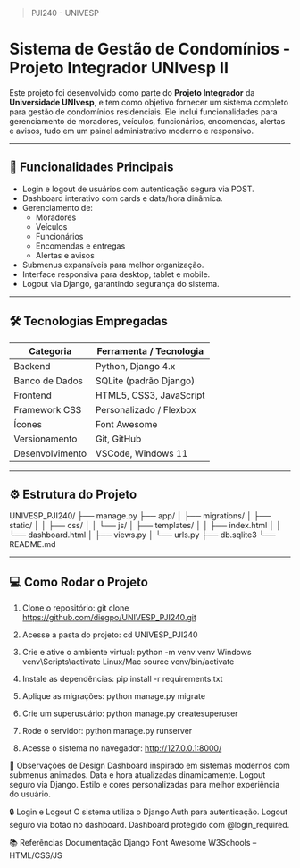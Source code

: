 > PJI240 - UNIVESP
                                                       

# Sistema de Gestão de Condomínios - Projeto Integrador UNIvesp II

Este projeto foi desenvolvido como parte do **Projeto Integrador** da **Universidade UNIvesp**, e tem como objetivo 
fornecer um sistema completo para gestão de condomínios residenciais. Ele inclui funcionalidades para gerenciamento 
de moradores, veículos, funcionários, encomendas, alertas e avisos, tudo em um painel administrativo moderno e responsivo.

---

## 🚀 Funcionalidades Principais

- Login e logout de usuários com autenticação segura via POST.
- Dashboard interativo com cards e data/hora dinâmica.
- Gerenciamento de:
  - Moradores
  - Veículos
  - Funcionários
  - Encomendas e entregas
  - Alertas e avisos
- Submenus expansíveis para melhor organização.
- Interface responsiva para desktop, tablet e mobile.
- Logout via Django, garantindo segurança do sistema.

---

## 🛠 Tecnologias Empregadas

| Categoria             | Ferramenta / Tecnologia                  |
|----------------------|----------------------------------------|
| Backend              | Python, Django 4.x                      |
| Banco de Dados       | SQLite (padrão Django)                  |
| Frontend             | HTML5, CSS3, JavaScript                 |
| Framework CSS        | Personalizado / Flexbox                 |
| Ícones               | Font Awesome                             |
| Versionamento        | Git, GitHub                              |
| Desenvolvimento      | VSCode, Windows 11                       |

---

## ⚙ Estrutura do Projeto

UNIVESP_PJI240/
├── manage.py
├── app/
│ ├── migrations/
│ ├── static/
│ │ ├── css/
│ │ └── js/
│ ├── templates/
│ │ ├── index.html
│ │ └── dashboard.html
│ ├── views.py
│ └── urls.py
├── db.sqlite3
└── README.md

---

## 💻 Como Rodar o Projeto

1. Clone o repositório:
git clone https://github.com/diegpo/UNIVESP_PJI240.git

2. Acesse a pasta do projeto:
cd UNIVESP_PJI240

3. Crie e ative o ambiente virtual:
python -m venv venv
Windows
venv\Scripts\activate
Linux/Mac
source venv/bin/activate

4. Instale as dependências:
pip install -r requirements.txt

5. Aplique as migrações:
python manage.py migrate

6. Crie um superusuário:
python manage.py createsuperuser

7. Rode o servidor:
python manage.py runserver

8. Acesse o sistema no navegador:
http://127.0.0.1:8000/



🎨 Observações de Design
Dashboard inspirado em sistemas modernos com submenus animados.
Data e hora atualizadas dinamicamente.
Logout seguro via Django.
Estilo e cores personalizadas para melhor experiência do usuário.


🔒 Login e Logout
O sistema utiliza o Django Auth para autenticação.
Logout seguro via botão no dashboard.
Dashboard protegido com @login_required.

📚 Referências
Documentação Django
Font Awesome
W3Schools – HTML/CSS/JS


